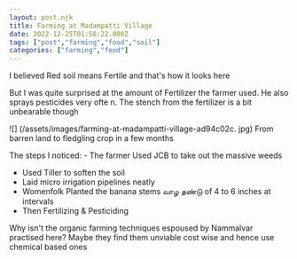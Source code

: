 ```yaml
---
layout: post.njk
title: Farming at Madampatti Village
date: 2022-12-25T01:58:22.000Z
tags: ["post","farming","food","soil"]
categories: ["farming","food"]
---
```


I believed Red soil means Fertile and that's how it looks here

But I was quite surprised at the amount of Fertilizer the farmer used. He also sprays pesticides very ofte
n. The stench from the fertilizer is a bit unbearable though

![] (/assets/images/farming-at-madampatti-village-ad94c02c. jpg) From barren land to fledgling crop in a few months

The steps I noticed: - The farmer Used JCB to take out the massive weeds
- Used Tiller to soften the soil
- Laid micro irrigation pipelines neatly
- Womenfolk Planted the banana stems வாழ தண்டு of 4 to 6 inches at intervals
- Then Fertilizing & Pesticiding

Why isn't the organic farming techniques espoused by Nammalvar practised here? 
Maybe they find them unviable cost wise and hence use chemical based ones
